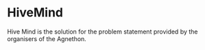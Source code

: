 # HiveMind
 Hive Mind is the solution for the problem statement provided by the organisers of the Agnethon.
